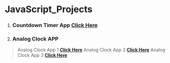 # JavaScript_Projects

1. ### Countdown Timer App  **[Click Here](https://gokulsankar-21.github.io/JavaScript_Projects/01_Countdown_Timer_App/)**

2. ### Analog Clock APP

>   Analog Clock App 1 **[Click Here](https://gokulsankar-21.github.io/JavaScript_Projects/02_Analog_Clock_App/analog-clock-app-1/)**
>   Analog Clock App 2 **[Click Here](https://gokulsankar-21.github.io/JavaScript_Projects/02_Analog_Clock_App/analog-clock-app-2/)**
>   Analog Clock App 3 **[Click Here](https://gokulsankar-21.github.io/JavaScript_Projects/02_Analog_Clock_App/analog-clock-task-app/)** 


